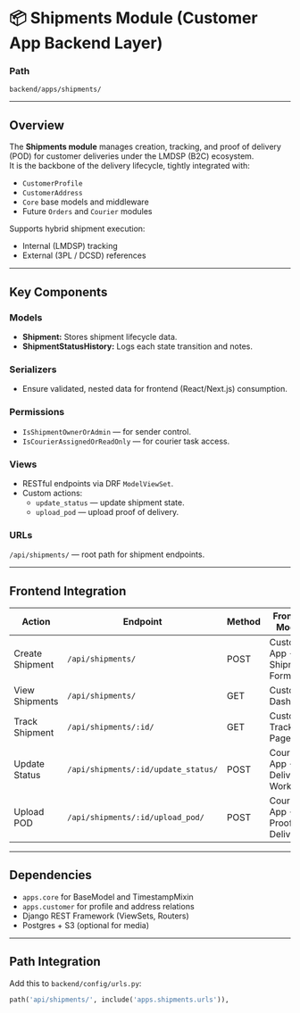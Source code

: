 # 📦 Shipments Module (Customer App Backend Layer)

### Path
`backend/apps/shipments/`

---

## Overview
The **Shipments module** manages creation, tracking, and proof of delivery (POD) for customer deliveries under the LMDSP (B2C) ecosystem.  
It is the backbone of the delivery lifecycle, tightly integrated with:
- `CustomerProfile`
- `CustomerAddress`
- `Core` base models and middleware
- Future `Orders` and `Courier` modules

Supports hybrid shipment execution:
- Internal (LMDSP) tracking  
- External (3PL / DCSD) references  

---

## Key Components

### Models
- **Shipment:** Stores shipment lifecycle data.
- **ShipmentStatusHistory:** Logs each state transition and notes.

### Serializers
- Ensure validated, nested data for frontend (React/Next.js) consumption.

### Permissions
- `IsShipmentOwnerOrAdmin` — for sender control.
- `IsCourierAssignedOrReadOnly` — for courier task access.

### Views
- RESTful endpoints via DRF `ModelViewSet`.
- Custom actions:
  - `update_status` — update shipment state.
  - `upload_pod` — upload proof of delivery.

### URLs
`/api/shipments/` — root path for shipment endpoints.

---

## Frontend Integration

| Action | Endpoint | Method | Frontend Module |
|--------|-----------|--------|----------------|
| Create Shipment | `/api/shipments/` | POST | Customer App → Shipment Form |
| View Shipments | `/api/shipments/` | GET | Customer Dashboard |
| Track Shipment | `/api/shipments/:id/` | GET | Customer Tracking Page |
| Update Status | `/api/shipments/:id/update_status/` | POST | Courier App → Delivery Workflow |
| Upload POD | `/api/shipments/:id/upload_pod/` | POST | Courier App → Proof of Delivery |

---

## Dependencies
- `apps.core` for BaseModel and TimestampMixin
- `apps.customer` for profile and address relations
- Django REST Framework (ViewSets, Routers)
- Postgres + S3 (optional for media)

---

## Path Integration
Add this to `backend/config/urls.py`:
```python
path('api/shipments/', include('apps.shipments.urls')),
